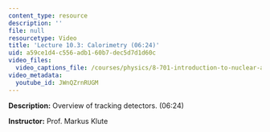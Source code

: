 ```yaml
---
content_type: resource
description: ''
file: null
resourcetype: Video
title: 'Lecture 10.3: Calorimetry (06:24)'
uid: a59ce1d4-c556-adb1-60b7-dec5d7d1d60c
video_files:
  video_captions_file: /courses/physics/8-701-introduction-to-nuclear-and-particle-physics-fall-2020/video-lectures/chapter-10.-instrumentation/lecture-10.3-calorimetry-06-24/JWnQZrnRUGM.vtt
video_metadata:
  youtube_id: JWnQZrnRUGM
---
```


**Description:** Overview of tracking detectors. (06:24)

**Instructor:** Prof. Markus Klute